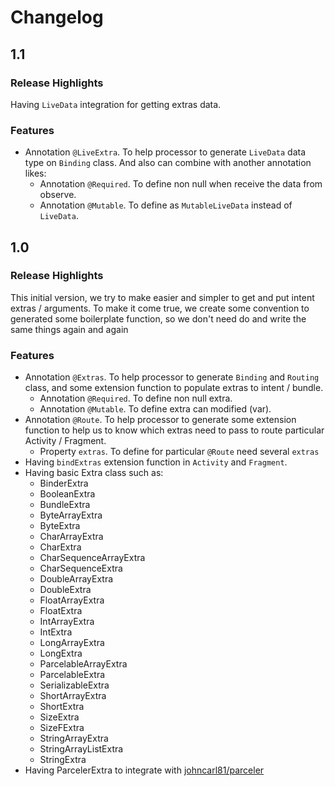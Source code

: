 # Changelog

## 1.1
### Release Highlights
Having `LiveData` integration for getting extras data.

### Features
* Annotation `@LiveExtra`. To help processor to generate `LiveData` data type on `Binding` class. And also can combine with another annotation likes:
  * Annotation `@Required`. To define non null when receive the data from observe.
  * Annotation `@Mutable`. To define as `MutableLiveData` instead of `LiveData`.

## 1.0
### Release Highlights
This initial version, we try to make easier and simpler to get and put intent extras / arguments.
To make it come true, we create some convention to generated some boilerplate function, so we don't need do and write the same things again and again

### Features
* Annotation `@Extras`. To help processor to generate `Binding` and `Routing` class, and some extension function to populate extras to intent / bundle.
  * Annotation `@Required`. To define non null extra.
  * Annotation `@Mutable`. To define extra can modified (var).
* Annotation `@Route`. To help processor to generate some extension function to help us to know which extras need to pass to route particular Activity / Fragment.
  * Property `extras`. To define for particular `@Route` need several `extras`
* Having `bindExtras` extension function in `Activity` and `Fragment`.
* Having basic Extra class such as:
  * BinderExtra
  * BooleanExtra
  * BundleExtra
  * ByteArrayExtra
  * ByteExtra
  * CharArrayExtra
  * CharExtra
  * CharSequenceArrayExtra
  * CharSequenceExtra
  * DoubleArrayExtra
  * DoubleExtra
  * FloatArrayExtra
  * FloatExtra
  * IntArrayExtra
  * IntExtra
  * LongArrayExtra
  * LongExtra
  * ParcelableArrayExtra
  * ParcelableExtra
  * SerializableExtra
  * ShortArrayExtra
  * ShortExtra
  * SizeExtra
  * SizeFExtra
  * StringArrayExtra
  * StringArrayListExtra
  * StringExtra
* Having ParcelerExtra to integrate with [johncarl81/parceler](https://github.com/johncarl81/parceler)
